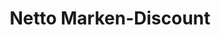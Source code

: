 ---
title: "Netto Marken-Discount"
url: /albstadt/netto-marken-discount-schillerstrasse/
shop: Supermarkt
---